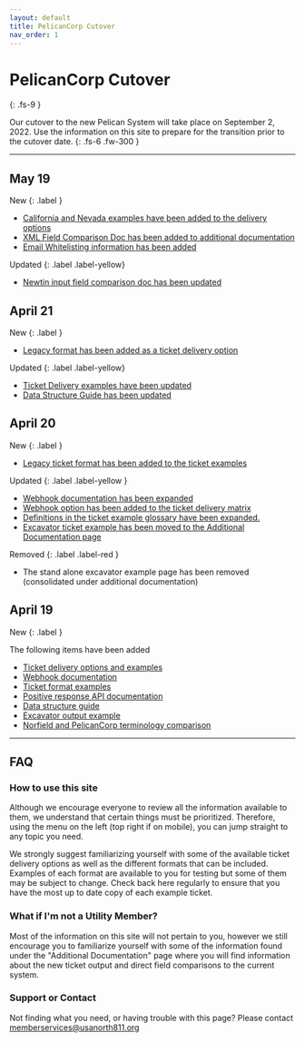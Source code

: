 ```yaml
---
layout: default
title: PelicanCorp Cutover
nav_order: 1
---
```


# PelicanCorp Cutover
{: .fs-9 }

Our cutover to the new Pelican System will take place on September 2, 2022. Use the information on this site to prepare for the transition prior to the cutover date.
{: .fs-6 .fw-300 }

---
## May 19

New
{: .label }
- [California and Nevada examples have been added to the delivery options](/pelicancorp/ticket_delivery/ticket_delivery_options.html)
- [XML Field Comparison Doc has been added to additional documentation](/pelicancorp/additional_documentation.html)
- [Email Whitelisting information has been added](/pelicancorp/email_whitelisting.html)

Updated
{: .label .label-yellow}
- [Newtin input field comparison doc has been updated](/pelicancorp/additional_documentation.html)

## April 21

New
{: .label }
- [Legacy format has been added as a ticket delivery option](/pelicancorp/ticket_delivery/legacy.html)

Updated
{: .label .label-yellow}
- [Ticket Delivery examples have been updated](/pelicancorp/ticket_delivery/ticket_delivery_options.html)
- [Data Structure Guide has been updated](/pelicancorp/data_structure_guide.html)

## April 20


New
{: .label }
- [Legacy ticket format has been added to the ticket examples](/pelicancorp/ticket_examples/legacy)

Updated
{: .label .label-yellow }
- [Webhook documentation has been expanded](/pelicancorp/ticket_delivery/webhook.html)
- [Webhook option has been added to the ticket delivery matrix](/pelicancorp/ticket_delivery/ticket_delivery_options.html)
- [Definitions in the ticket example glossary have been expanded.](/pelicancorp/ticket_examples/ticket_examples.html)
- [Excavator ticket example has been moved to the Additional Documentation page](/pelicancorp/additional_documentation.html)

Removed
{: .label .label-red }
- The stand alone excavator example page has been removed (consolidated under additional documentation)

## April 19


New
{: .label }

The following items have been added
- [Ticket delivery options and examples](/pelicancorp/ticket_delivery/ticket_delivery_options.html)
- [Webhook documentation](/pelicancorp/ticket_delivery/webhook.html)  
- [Ticket format examples](/pelicancorp/ticket_examples/ticket_examples.html)
- [Positive response API documentation](/pelicancorp/ticket_examples/ticket_examples.html)
- [Data structure guide](/pelicancorp/data_structure_guide.html)
- [Excavator output example](/pelicancorp/excavator_output.html)
- [Norfield and PelicanCorp terminology comparison](/pelicancorp/additional_documentation.html#norfield-current-system-vs-pelican-new-system-terminology)


<span style="display:none">Underground Service Alert of Northern California and Nevada has partnered with PelicanCorp to create an industry leading notification service, enabling us to provide an intuitive and streamlined process while more efficiently handling rising ticket volumes. Our new partnership with PelicanCorp significantly improves our ability to implement leading technologies that will enhance stakeholder education and reduce damages in California and Nevada. Hosted by PelicanCorp in a high-availability cloud environment, this new solution manages all notification tickets from any location, at any time, by leveraging advanced web and mobile-based technologies.</span>

---

## FAQ

### How to use this site
Although we encourage everyone to review all the information available to them, we understand that certain things must be prioritized. Therefore, using the menu on the left (top right if on mobile), you can jump straight to any topic you need. 

We strongly suggest familiarizing yourself with some of the available ticket delivery options as well as the different formats that can be included. Examples of each format are available to you for testing but some of them may be subject to change. Check back here regularly to ensure that you have the most up to date copy of each example ticket.

### What if I'm not a Utility Member?
Most of the information on this site will not pertain to you, however we still encourage you to familiarize yourself with some of the information found under the "Additional Documentation" page where you will find information about the new ticket output and direct field comparisons to the current system.

### Support or Contact

Not finding what you need, or having trouble with this page? Please contact <a href="mailto:memberservices@usanorth811.org?bcc=caleb.woods@usanorth811.org&subject=PelicanCorp%20Documentation%20Help">memberservices@usanorth811.org</a>
